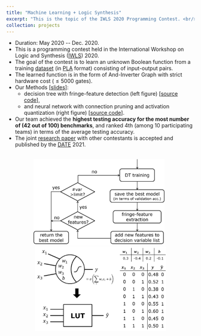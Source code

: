 ```yaml
---
title: "Machine Learning + Logic Synthesis"
excerpt: "This is the topic of the IWLS 2020 Programming Contest. <br/><br/><img src='/images/mlls_dt.png' width='350'> &nbsp; <img src='/images/mlls_nn.png' width='350'>"
collection: projects
---
```


* Duration: May 2020 -- Dec. 2020.
* This is a programming contest held in the International Workshop on Logic and Synthesis ([IWLS](https://iwls20.cade.utah.edu/)) 2020.
* The goal of the contest is to learn an unknown Boolean function from a training [dataset](https://github.com/iwls2020-lsml-contest/iwls2020-lsml-contest) (in [PLA](https://ultraespresso.di.univr.it/assets/data/espresso/espresso5.pdf) format) consisting of input-output pairs.
* The learned function is in the form of And-Inverter Graph with strict hardware cost ($\leq 5000$ gates).
* Our Methods [[slides](http://po-chun-chien.github.io/files/slides/iwls20_mlls_slides.pdf)]:
  * decision tree with fringe-feature detection (left figure) [[source code](https://github.com/Po-Chun-Chien/FringeDT)],
  * and neural network with connection pruning and activation quantization (right figure) [[source code](https://github.com/Po-Chun-Chien/LUT-Net)].
* Our team achieved the **highest testing accuracy for the most number of (42 out of 100) benchmarks**, and ranked 4th (among 10 participating teams) in terms of the average testing accuracy.
* The joint [research paper](https://po-chun-chien.github.io/publication/2021-02-MLLS) with other contestants is accepted and published by the [DATE](https://www.date-conference.com/) 2021.

<br/>
<center><img src='/images/mlls_dt.png' width='350'> &nbsp; <img src='/images/mlls_nn.png' width='350'></center>